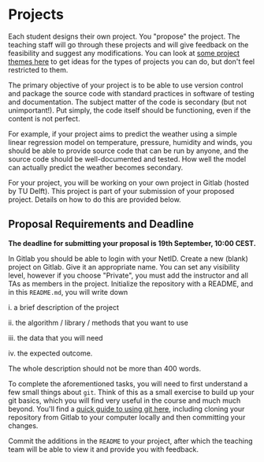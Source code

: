 # Projects 

Each student designs their own project. You "propose" the project. The teaching staff will go through these projects and will give feedback on the feasibility and suggest any modifications. You can look at [some project themes here](themes.md) to get ideas for the types of projects you can do, but don't feel restricted to them.

The primary objective of your project is to be able to use version control and package the source code with standard practices in software of testing and documentation. The subject matter of the code is secondary (but not unimportant!). Put simply, the code itself should be functioning, even if the content is not perfect. 

For example, if your project aims to predict the weather using a simple linear regression model on temperature, pressure, humidity and winds, you should be able to provide source code that can be run by anyone, and the source code should be well-documented and tested. How well the model can actually predict the weather becomes secondary.

For your project, you will be working on your own project in Gitlab (hosted by TU Delft). This project is part of your submission of your proposed project. Details on how to do this are provided below.

## Proposal Requirements and Deadline

**The deadline for submitting your proposal is 19th September, 10:00 CEST.**


In Gitlab you should be able to login with your NetID. Create a new (blank) project on Gitlab. Give it an appropriate name. You can set any visibility level, however if you choose "Private", you must add the instructor and all TAs as members in the project. Initialize the repository with a README, and in this `README.md`, you will write down 

i. a brief description of the project

ii. the algorithm / library / methods that you want to use

iii. the data that you will need

iv. the expected outcome. 

The whole description should not be more than 400 words.

To complete the aforementioned tasks, you will need to first understand a few small things about `git`. Think of this as a small exercise to build up your git basics, which you will find very useful in the course and much much beyond. You'll find a [quick guide to using git here](../learning/quick-guide-to-git.md), including cloning your repository from Gitlab to your computer locally and then committing your changes.

Commit the additions in the `README` to your project, after which the teaching team will be able to view it and provide you with feedback. 